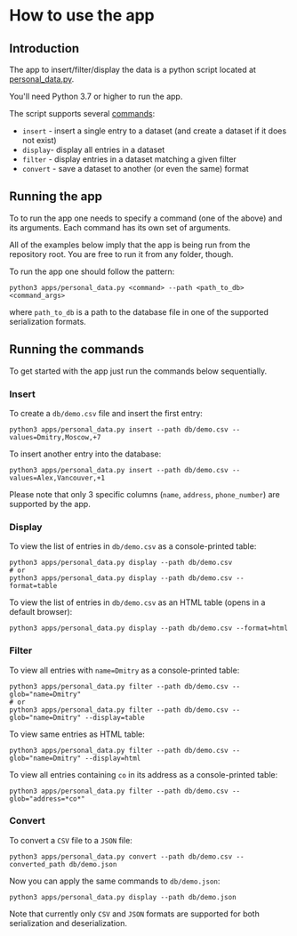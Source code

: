 # How to use the app

## Introduction

The app to insert/filter/display the data is a python script located at [personal_data.py](../apps/personal_data.py).

You'll need Python 3.7 or higher to run the app.

The script supports several [commands](../apps/personal_data/commands):
* `insert` - insert a single entry to a dataset (and create a dataset if it does not exist)
* `display`- display all entries in a dataset
* `filter` - display entries in a dataset matching a given filter
* `convert` - save a dataset to another (or even the same) format

## Running the app

To to run the app one needs to specify a command (one of the above) and its arguments. Each command has its own set of arguments.

All of the examples below imply that the app is being run from the repository root. You are free to run it from any folder, though.

To run the app one should follow the pattern:

```shell script
python3 apps/personal_data.py <command> --path <path_to_db> <command_args>
```
where `path_to_db` is a path to the database file in one of the supported serialization formats.

## Running the commands

To get started with the app just run the commands below sequentially.

### Insert

To create a `db/demo.csv` file and insert the first entry:

```shell script
python3 apps/personal_data.py insert --path db/demo.csv --values=Dmitry,Moscow,+7
```

To insert another entry into the database:
```shell script
python3 apps/personal_data.py insert --path db/demo.csv --values=Alex,Vancouver,+1
```

Please note that only 3 specific columns (`name`, `address`, `phone_number`) are supported by the app.

### Display
To view the list of entries in `db/demo.csv` as a console-printed table:

```shell script
python3 apps/personal_data.py display --path db/demo.csv
# or
python3 apps/personal_data.py display --path db/demo.csv --format=table
```

To view the list of entries in `db/demo.csv` as an HTML table (opens in a default browser):

```shell script
python3 apps/personal_data.py display --path db/demo.csv --format=html
```

### Filter
To view all entries with `name=Dmitry` as a console-printed table:

```shell script
python3 apps/personal_data.py filter --path db/demo.csv --glob="name=Dmitry"
# or
python3 apps/personal_data.py filter --path db/demo.csv --glob="name=Dmitry" --display=table
```

To view same entries as HTML table:

```shell script
python3 apps/personal_data.py filter --path db/demo.csv --glob="name=Dmitry" --display=html
```

To view all entries containing `co` in its address as a console-printed table:

```shell script
python3 apps/personal_data.py filter --path db/demo.csv --glob="address=*co*"
```

### Convert
To convert a `CSV` file to a `JSON` file:

```shell script
python3 apps/personal_data.py convert --path db/demo.csv --converted_path db/demo.json
```

Now you can apply the same commands to `db/demo.json`:

```shell script
python3 apps/personal_data.py display --path db/demo.json
```

Note that currently only `CSV` and `JSON` formats are supported for both serialization and deserialization.
